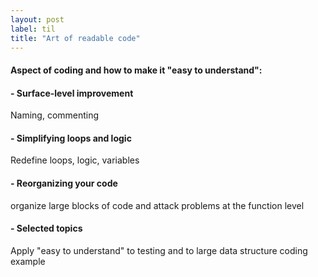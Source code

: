 ```yaml
---
layout: post
label: til
title: "Art of readable code"
---
```


#### Aspect of coding and how to make it "easy to understand":
#### - Surface-level improvement
Naming, commenting
#### - Simplifying loops and logic
Redefine loops, logic, variables
#### - Reorganizing your code
organize large blocks of code and attack problems at the function level
#### - Selected topics
Apply "easy to understand" to testing and to large data structure coding example

